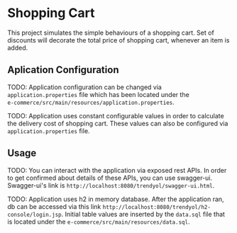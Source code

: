 # Shopping Cart

This project simulates the simple behaviours of a shopping cart. Set of discounts will decorate the total price of shopping cart, whenever an item is added.

## Aplication Configuration

TODO: Application configuration can be changed via `application.properties` file which has been located under the<br/>`e-commerce/src/main/resources/application.properties`.

TODO: Application uses constant configurable values in order to calculate the delivery cost of shopping cart. These values can also be configured via `application.properties` file.

## Usage

TODO: You can interact with the application via exposed rest APIs. In order to get confirmed about details of these APIs, you can use swagger-ui. Swagger-ui's link is `http://localhost:8080/trendyol/swagger-ui.html`.

TODO: Application uses h2 in memory database. After the application ran, db can be accessed via this link `http://localhost:8080/trendyol/h2-console/login.jsp`. Initial table values are inserted by the `data.sql` 
file that is located under the `e-commerce/src/main/resources/data.sql`.
